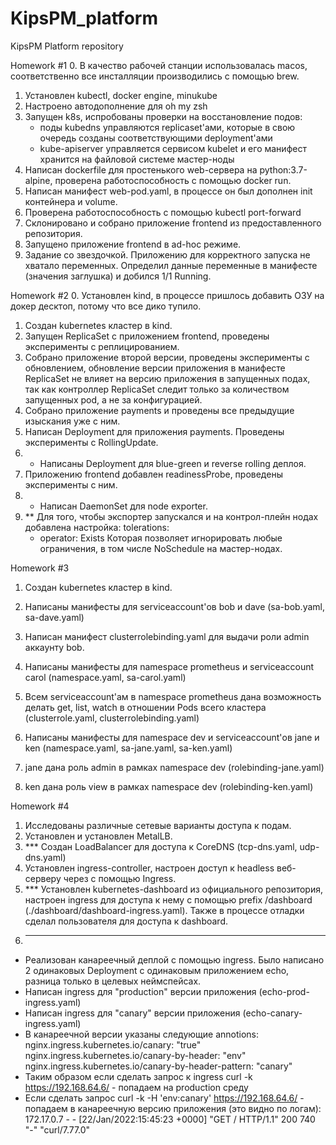 # KipsPM_platform
KipsPM Platform repository

Homework #1
0. В качество рабочей станции использовалась macos, соответственно все инсталляции производились с помощью brew.
1. Установлен kubectl, docker engine, minukube
2. Настроено автодополнение для oh my zsh
3. Запущен k8s, испробованы проверки на восстановление подов:
   - поды kubedns управляются replicaset'ами, которые в свою очередь созданы соответствующими deployment'ами
   - kube-apiserver управляется сервисом kubelet и его манифест хранится на файловой системе мастер-ноды
4. Написан dockerfile для простенького web-сервера на python:3.7-alpine, проверена работоспособность с помощью docker run.
5. Написан манифест web-pod.yaml, в процессе он был дополнен init контейнера и volume.
6. Проверена работоспособность с помощью kubectl port-forward
7. Склонировано и собрано приложение frontend из предоставленного репозитория.
8. Запущено приложение frontend в ad-hoc режиме.
9. Задание со звездочкой. Приложению для корректного запуска не хватало переменных. Определил данные переменные в манифесте (значения заглушка) и добился 1/1 Running.

Homework #2
0. Установлен kind, в процессе пришлось добавить ОЗУ на докер десктоп, потому что все дико тупило.
1. Создан kubernetes кластер в kind.
2. Запущен ReplicaSet с приложением frontend, проведены эксперименты с реплицированием.
3. Собрано приложение второй версии, проведены эксперименты с обновлением, обновление версии приложения в манифесте ReplicaSet не влияет на версию приложения в запущенных подах, так как контроллер ReplicaSet следит только за количеством запущенных pod, а не за конфигурацией.
4. Собрано приложение payments и проведены все предыдущие изыскания уже с ним.
5. Написан Deployment для приложения payments. Проведены эксперименты с RollingUpdate.
6. * Написаны Deployment для blue-green и reverse rolling деплоя.
7. Приложению frontend добавлен readinessProbe, проведены эксперименты с ним.
8. * Написан DaemonSet для node exporter.
9. ** Для того, чтобы экспортер запускался и на контрол-плейн нодах добавлена настройка:
      tolerations:
      - operator: Exists
      Которая позволяет игнорировать любые ограничения, в том числе NoSchedule на мастер-нодах.

Homework #3
1. Создан kubernetes кластер в kind.

2. Написаны манифесты для serviceaccount'ов bob и dave (sa-bob.yaml, sa-dave.yaml)
3. Написан манифест clusterrolebinding.yaml для выдачи роли admin аккаунту bob.

4. Написаны манифесты для namespace prometheus и serviceaccount carol (namespace.yaml, sa-carol.yaml)
5. Всем serviceaccount'ам в namespace prometheus дана возможность делать get, list, watch в отношении Pods всего кластера (clusterrole.yaml, clusterrolebinding.yaml)

5. Написаны манифесты для namespace dev и serviceaccount'ов jane и ken (namespace.yaml, sa-jane.yaml, sa-ken.yaml)
6. jane дана роль admin в рамках namespace dev (rolebinding-jane.yaml)
7. ken дана роль view в рамках namespace dev (rolebinding-ken.yaml)

Homework #4
1. Исследованы различные сетевые варианты доступа к подам.
2. Установлен и установлен MetalLB.
3. *** Создан LoadBalancer для доступа к CoreDNS (tcp-dns.yaml, udp-dns.yaml)
4. Установлен ingress-controller, настроен доступ к headless веб-серверу через с помощью Ingress.
5. *** Установлен kubernetes-dashboard из официального репозитория, настроен ingress для доступа к нему с помощью prefix /dashboard (./dashboard/dashboard-ingress.yaml). Также в процессе отладки сделал пользователя для доступа к dashboard.
6. ***
- Реализован канареечный деплой с помощью ingress. Было написано 2 одинаковых Deployment с одинаковым приложением echo, разница только в целевых неймспейсах.
- Написан ingress для "production" версии приложения (echo-prod-ingress.yaml)
- Написан ingress для "canary" версии приложения (echo-canary-ingress.yaml)
- В канареечной версии указаны следующие annotions:
    nginx.ingress.kubernetes.io/canary: "true"
    nginx.ingress.kubernetes.io/canary-by-header: "env"
    nginx.ingress.kubernetes.io/canary-by-header-pattern: "canary"
- Таким образом если сделать запрос к ingress curl -k https://192.168.64.6/ - попадаем на production среду
- Если сделать запрос curl -k -H 'env:canary' https://192.168.64.6/ - попадаем в канареечную версию приложения (это видно по логам):
172.17.0.7 - - [22/Jan/2022:15:45:23 +0000] "GET / HTTP/1.1" 200 740 "-" "curl/7.77.0"
